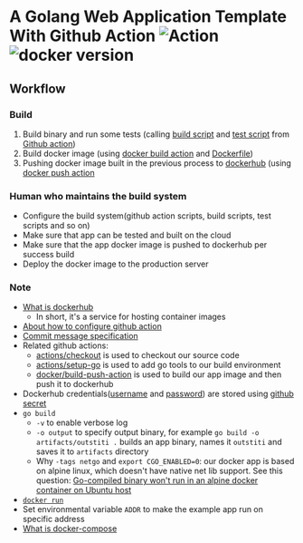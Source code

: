 # A Golang Web Application Template With Github Action  ![Action](https://github.com/chfanghr/oustiti/workflows/Action/badge.svg) ![docker version](https://img.shields.io/docker/v/chfanghr/outstiti?label=docker)

## Workflow

###  Build
1. Build binary and run some tests (calling [build script](tools/build.sh) and [test script](tools/test.sh) from [Github action](https://github.com/chfanghr/oustiti/blob/master/.github/workflows/action.yml#L14))
2. Build docker image (using [docker build action](https://github.com/chfanghr/oustiti/blob/master/.github/workflows/action.yml#L19) and [Dockerfile](tools/Dockerfile))
3. Pushing docker image built in the previous process to [dockerhub](https://hub.docker.com/repository/docker/chfanghr/outstiti) (using [docker push action](https://github.com/chfanghr/oustiti/blob/master/.github/workflows/action.yml#L23)

### Human who maintains the build system
* Configure the build system(github action scripts, build scripts, test scripts and so on)
* Make sure that app can be tested and built on the cloud
* Make sure that the app docker image is pushed to dockerhub per success build
* Deploy the docker image to the production server 

### Note
* [What is dockerhub](https://docs.docker.com/docker-hub/)
    - In short, it's a service for hosting container images
* [About how to configure github action](https://docs.github.com/en/actions/getting-started-with-github-actions)
* [Commit message specification](https://gist.github.com/brianclements/841ea7bffdb01346392c) 
* Related github actions:
    - [actions/checkout](https://github.com/actions/checkout) is used to checkout our source code
    - [actions/setup-go](https://github.com/actions/setup-go) is used to add go tools to our build environment
    - [docker/build-push-action](https://github.com/docker/build-push-action) is used to build our app image and then push it to dockerhub 
* Dockerhub credentials([username](https://github.com/chfanghr/oustiti/blob/master/.github/workflows/action.yml#L22) and [password](https://github.com/chfanghr/oustiti/blob/master/.github/workflows/action.yml#L23)) are stored using [github secret](https://docs.github.com/en/actions/configuring-and-managing-workflows/using-variables-and-secrets-in-a-workflow)
* `go build` 
    - `-v` to enable verbose log
    - `-o output` to specify output binary, for example `go build -o artifacts/outstiti .` builds an app binary, names it `outstiti` and saves it to `artifacts` directory
    - Why `-tags netgo` and  `export CGO_ENABLED=0`: our docker app is based on alpine linux, which doesn't have native net lib support. See this question: [Go-compiled binary won't run in an alpine docker container on Ubuntu host](https://stackoverflow.com/questions/36279253/go-compiled-binary-wont-run-in-an-alpine-docker-container-on-ubuntu-host)
* [`docker run`](https://docs.docker.com/engine/reference/run/)
* Set environmental variable `ADDR` to make the example app run on specific address  
* [What is docker-compose](https://docs.docker.com/compose/)

